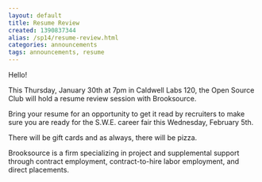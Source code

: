 ```yaml
---
layout: default
title: Resume Review
created: 1390837344
alias: /sp14/resume-review.html
categories: announcements
tags: announcements, resume
---
```

Hello!

This Thursday, January 30th at 7pm in Caldwell Labs 120, the Open Source Club will hold a resume review session with Brooksource.

Bring your resume for an opportunity to get it read by recruiters to make sure you are ready for the S.W.E. career fair this Wednesday, February 5th.

There will be gift cards and as always, there will be pizza.

Brooksource is a firm specializing in project and supplemental support through contract employment, contract-to-hire labor employment, and direct placements.
